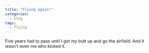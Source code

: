 ```yaml
---
title: "Flying again!"
categories:
  - blog
tags:
  - flying
---
```

Five years had to pass until I got my butt up and go the airfield. And it wasn't even me who kicked it.
